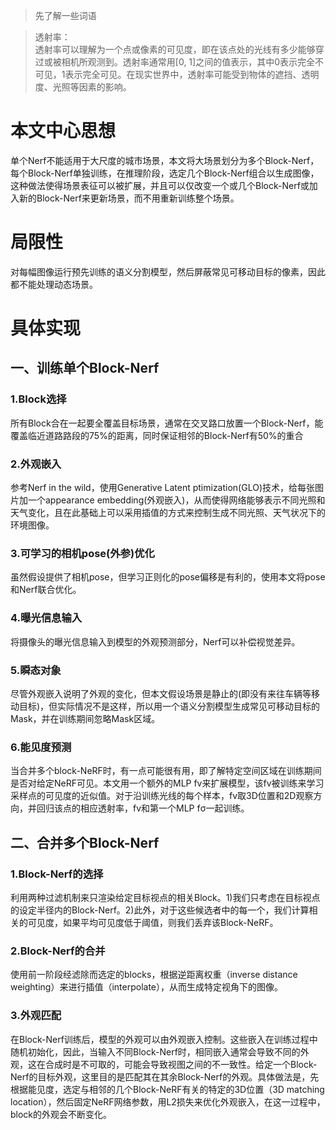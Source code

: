 > 先了解一些词语

> 透射率：  
> 透射率可以理解为一个点或像素的可见度，即在该点处的光线有多少能够穿过或被相机所观测到。透射率通常用[0, 1]之间的值表示，其中0表示完全不可见，1表示完全可见。在现实世界中，透射率可能受到物体的遮挡、透明度、光照等因素的影响。

# 本文中心思想
单个Nerf不能适用于大尺度的城市场景，本文将大场景划分为多个Block-Nerf，每个Block-Nerf单独训练，在推理阶段，选定几个Block-Nerf组合以生成图像，这种做法使得场景表征可以被扩展，并且可以仅改变一个或几个Block-Nerf或加入新的Block-Nerf来更新场景，而不用重新训练整个场景。

# 局限性
对每幅图像运行预先训练的语义分割模型，然后屏蔽常见可移动目标的像素，因此都不能处理动态场景。

# 具体实现
## 一、训练单个Block-Nerf
### 1.Block选择
所有Block合在一起要全覆盖目标场景，通常在交叉路口放置一个Block-Nerf，能覆盖临近道路路段的75%的距离，同时保证相邻的Block-Nerf有50%的重合
### 2.外观嵌入
参考Nerf in the wild，使用Generative Latent ptimization(GLO)技术，给每张图片加一个appearance embedding(外观嵌入)，从而使得网络能够表示不同光照和天气变化，且在此基础上可以采用插值的方式来控制生成不同光照、天气状况下的环境图像。
### 3.可学习的相机pose(外参)优化
虽然假设提供了相机pose，但学习正则化的pose偏移是有利的，使用本文将pose和Nerf联合优化。
### 4.曝光信息输入
将摄像头的曝光信息输入到模型的外观预测部分，Nerf可以补偿视觉差异。
### 5.瞬态对象
尽管外观嵌入说明了外观的变化，但本文假设场景是静止的(即没有来往车辆等移动目标)，但实际情况不是这样，所以用一个语义分割模型生成常见可移动目标的Mask，并在训练期间忽略Mask区域。
### 6.能见度预测
当合并多个block-NeRF时，有一点可能很有用，即了解特定空间区域在训练期间是否对给定NeRF可见。本文用一个额外的MLP fv来扩展模型，该fv被训练来学习采样点的可见度的近似值。对于沿训练光线的每个样本，fv取3D位置和2D观察方向，并回归该点的相应透射率，fv和第一个MLP fσ一起训练。
## 二、合并多个Block-Nerf
### 1.Block-Nerf的选择
利用两种过滤机制来只渲染给定目标视点的相关Block。1)我们只考虑在目标视点的设定半径内的Block-Nerf。2)此外，对于这些候选者中的每一个，我们计算相关的可见度，如果平均可见度低于阈值，则我们丢弃该Block-NeRF。
### 2.Block-Nerf的合并
使用前一阶段经滤除而选定的blocks，根据逆距离权重（inverse distance weighting）来进行插值（interpolate），从而生成特定视角下的图像。
### 3.外观匹配
在Block-Nerf训练后，模型的外观可以由外观嵌入控制。这些嵌入在训练过程中随机初始化，因此，当输入不同Block-Nerf时，相同嵌入通常会导致不同的外观，这在合成时是不可取的，可能会导致视图之间的不一致性。给定一个Block-Nerf的目标外观，这里目的是匹配其在其余Block-Nerf的外观。具体做法是，先根据能见度，选定与相邻的几个Block-NeRF有关的特定的3D位置（3D matching location），然后固定NeRF网络参数，用L2损失来优化外观嵌入，在这一过程中，block的外观会不断变化。